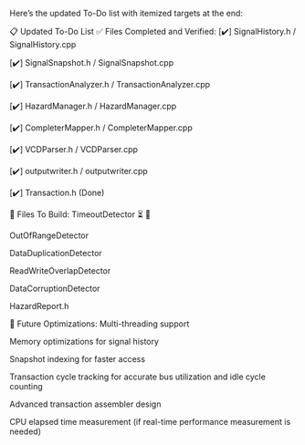 Here’s the updated To-Do list with itemized targets at the end:

📋 Updated To-Do List
✅ Files Completed and Verified:
[✔️] SignalHistory.h / SignalHistory.cpp

[✔️] SignalSnapshot.h / SignalSnapshot.cpp

[✔️] TransactionAnalyzer.h / TransactionAnalyzer.cpp

[✔️] HazardManager.h / HazardManager.cpp

[✔️] CompleterMapper.h / CompleterMapper.cpp

[✔️] VCDParser.h / VCDParser.cpp

[✔️] outputwriter.h / outputwriter.cpp

[✔️] Transaction.h (Done)

🚧 Files To Build:
TimeoutDetector ⏳ 🔨

OutOfRangeDetector

DataDuplicationDetector

ReadWriteOverlapDetector

DataCorruptionDetector

HazardReport.h

📌 Future Optimizations:
Multi-threading support

Memory optimizations for signal history

Snapshot indexing for faster access

Transaction cycle tracking for accurate bus utilization and idle cycle counting

Advanced transaction assembler design

CPU elapsed time measurement (if real-time performance measurement is needed)